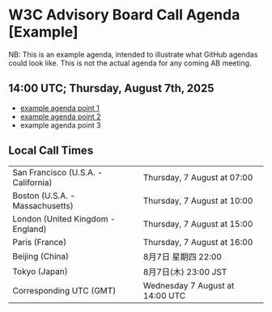 # W3C Advisory Board Call Agenda [Example]

NB: This is an example agenda, intended to illustrate what GitHub agendas could look like. This is not the actual agenda for any coming AB meeting.

## 14:00 UTC; Thursday, August 7th, 2025

* [example agenda point 1](https://github.com/w3c/AB-public/issues/277)
* [example agenda point 2](https://github.com/w3c/AB-public/issues/270)
* example agenda point 3

## Local Call Times

<table>
<tr><td> San Francisco (U.S.A. - California) </td><td> Thursday, 7 August at 07:00</td></tr>
<tr><td> Boston (U.S.A. - Massachusetts) </td><td> Thursday, 7 August at 10:00</td></tr>
<tr><td> London (United Kingdom - England) </td><td> Thursday, 7 August at 15:00</td></tr>
<tr><td> Paris (France) </td><td> Thursday, 7 August at 16:00</td></tr>
<tr><td> Beijing (China) </td><td> 8月7日 星期四 22:00</td></tr>
<tr><td> Tokyo (Japan) </td><td> 8月7日(木) 23:00 JST</tr> 
<tr><td> Corresponding UTC (GMT) </td><td> Wednesday 7 August at 14:00 UTC</td></tr>
</table>

